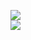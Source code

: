 [![](https://img.shields.io/badge/Made%20With-Github%20Spray-lightgrey.svg?style=for-the-badge&logo=github)](https://github.com/Annihil/github-spray#25435)  
[![](https://i.imgur.com/2DrTn0Z.gif)](https://github.com/Annihil/github-spray)
